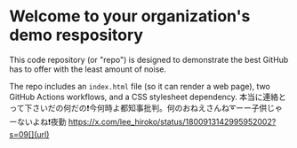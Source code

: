 # Welcome to your organization's demo respository
This code repository (or "repo") is designed to demonstrate the best GitHub has to offer with the least amount of noise.

The repo includes an `index.html` file (so it can render a web page), two GitHub Actions workflows, and a CSS stylesheet dependency.
本当に連絡とって下さいだの何だの❗今何時よ都知事批判。何のおねえさんね➰ーー子供じゃーないよね❗夜勤
https://x.com/lee_hiroko/status/1800913142995952002?s=09[](url)
